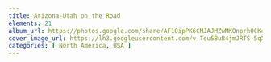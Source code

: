 ```yaml
---
title: Arizona-Utah on the Road
elements: 21
album_url: https://photos.google.com/share/AF1QipPK6CMJAJMZwMKOnprh0CKet48bLXtfqNrWoE-8P01NEBRwXT81yH8pA9DHv-P-lg?key=VXFGRHlhQ0FNVGVlMWUwalVHY3hoZ0hhd2NPYkdn
cover_image_url: https://lh3.googleusercontent.com/v-Teu5BuB4jmJRTS-5qX_115_5OIzjau6po9NwyxLT6Zvsv8leH5A_DDmorYIUcdbxtSbLgU4Ejti8WGxxdVI3EHyxahqw83T9mYxc0NUXc5y-FsMntbyW1WKdey1l4ZIFF_HjNHmVrayMXBs7r0OJMa27-w4uzksu0XMDbspIYxbxDvJACaWK5C0q4RoaeyoKAk870aP7OxU7_0E49PGYwRX3ss_F-ckyvE9i-gdwdfJ-_3OrSkG72c8X7uE9egTN0gpNo_w6XDvh0S2WlmaTo2x5htEQoco6qRRmx_DrpWexSPNPjr2Qy-r_TX-j-r_D0rtYlhm5hJRhpl3ypKp_RtwyPChYewR2jqH4qB5B-cZZNb4ueHyrLTN-6SetAiCaHIVstKsI-RE4ia63PKv1r57tssJhWHhyjOhLD1yT9PqBEIEsObkbNUN89k8Gt5-GDLroC8MbE3NOn3lKaI4yqMaXpGJ4YLCjeRbAjo3dshXbIuJxiOBA4IRq9tKYLIDdaEhaa7plBYsZxnJryKnKe0E9EgPbBlOX5zX1PoKE5DMLHK1d4UMeZZKHUj8QHIyBVXePY_Ehz9h0Ys9pB3yxlsTdW_aL6RssAE0b-a6rSdSER7_UPNMPQy3xP8zEYeBJCmCvUJyloiKTc67YFM87vLE3XX6dn0EfIzKvJsvcVcWzhkQM5DJs8=s195-p-k-no
categories: [ North America, USA ]
---
```

